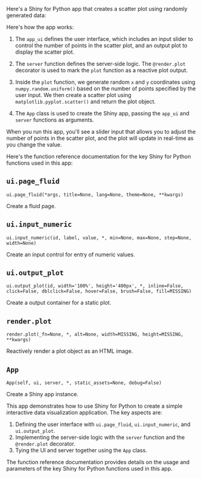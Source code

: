 Here's a Shiny for Python app that creates a scatter plot using randomly generated data:



Here's how the app works:

1. The `app_ui` defines the user interface, which includes an input slider to control the number of points in the scatter plot, and an output plot to display the scatter plot.

2. The `server` function defines the server-side logic. The `@render.plot` decorator is used to mark the `plot` function as a reactive plot output.

3. Inside the `plot` function, we generate random `x` and `y` coordinates using `numpy.random.uniform()` based on the number of points specified by the user input. We then create a scatter plot using `matplotlib.pyplot.scatter()` and return the plot object.

4. The `App` class is used to create the Shiny app, passing the `app_ui` and `server` functions as arguments.

When you run this app, you'll see a slider input that allows you to adjust the number of points in the scatter plot, and the plot will update in real-time as you change the value.

Here's the function reference documentation for the key Shiny for Python functions used in this app:

## `ui.page_fluid`
```
ui.page_fluid(*args, title=None, lang=None, theme=None, **kwargs)
```
Create a fluid page.

## `ui.input_numeric`
```
ui.input_numeric(id, label, value, *, min=None, max=None, step=None, width=None)
```
Create an input control for entry of numeric values.

## `ui.output_plot`
```
ui.output_plot(id, width='100%', height='400px', *, inline=False, click=False, dblclick=False, hover=False, brush=False, fill=MISSING)
```
Create a output container for a static plot.

## `render.plot`
```
render.plot(_fn=None, *, alt=None, width=MISSING, height=MISSING, **kwargs)
```
Reactively render a plot object as an HTML image.

## `App`
```
App(self, ui, server, *, static_assets=None, debug=False)
```
Create a Shiny app instance.

This app demonstrates how to use Shiny for Python to create a simple interactive data visualization application. The key aspects are:

1. Defining the user interface with `ui.page_fluid`, `ui.input_numeric`, and `ui.output_plot`.
2. Implementing the server-side logic with the `server` function and the `@render.plot` decorator.
3. Tying the UI and server together using the `App` class.

The function reference documentation provides details on the usage and parameters of the key Shiny for Python functions used in this app.